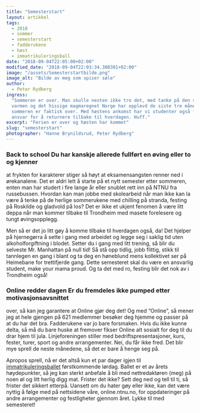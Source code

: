 ```yaml
---
title: "Semesterstart"
layout: artikkel
tags:
  - 2018
  - sommer
  - semesterstart
  - fadderukene
  - høst
  - immatrikuleringsball
date: "2018-09-04T22:05:00+02:00"
modified_date: "2018-09-04T22:03:34.308301+02:00"
image: "/assets/Semesterstartbilde.png"
image_alt: "Bilde av meg som spiser søle"
author:
  - Peter Rydberg
ingress:
  "Sommeren er over. Man skulle nesten ikke tro det, med tanke på den syke
  varmen og det hissige magmaregnet Norge har opplevd de siste tre månedene, men
  sommeren er faktisk over. Med høstens ankomst har vi studenter også fått
  ansvar for å returnere tilbake til hverdagen. Huff."
excerpt: "Ferien er over og høsten har kommet"
slug: "semesterstart"
photographer: "Hanne Brynildsrud, Peter Rydberg"
---
```


### Back to school Du har kanskje allerede fullført en øving eller to og kjenner

at frykten for karakterer stiger så høyt at eksamensangsten renner ned i
ørekanalene. Det er aldri lett å starte på et nytt semester etter sommeren,
enten man har studert i fire lange år eller snublet rett inn på NTNU fra
russebussen. Hvordan kan man jobbe med skolearbeid når man ikke kan la være å
tenke på de herlige sommerukene med chilling på stranda, festing på Roskilde og
gladvold på Ios? Det er ikke et ukjent fenomen å være litt deppa når man kommer
tilbake til Trondheim med masete forelesere og tungt øvingsopplegg.

Men så er det jo litt gøy å komme tilbake til hverdagen også, da! Det hjelper på
hjernegørra å sette i gang med arbeidet og legge seg i saklig tid uten
alkoholforgiftning i blodet. Setter du i gang med litt trening, så blir du
selveste Mr. Manhattan på null tid! Så stå opp tidlig, jobb flittig, stikk til
tannlegen en gang i blant og ta deg en høneblund mens kollektivet ser på
Heimebane for trettifjerde gang. Dette semesteret skal du være en ansvarlig
student, make your mama proud. Og ta det med ro, festing blir det nok av i
Trondheim også!

### Online redder dagen Er du fremdeles ikke pumped etter motivasjonsavsnittet

over, så kan jeg garantere at Online gjør deg det! Og med “Online”, så mener jeg
at hele gjengen på 621 medlemmer besøker deg hjemme og passer på at du har det
bra. Fadderukene var jo bare forsmaken. Hvis du ikke kunne delta, så må du bare
huske at fremover fikser Online alt sosialt for deg til du drar hjem til jula.
Linjeforeningen stiller med bedriftspresentasjoner, kurs, fester, turer, sport
og andre arrangementer. Nei, du får ikke fred. Det blir mye sprell de neste
månedene, så det er bare å henge seg på.

Apropos sprell, nå er det altså kun et par dager igjen til
[immatrikuleringsballet](https://online.ntnu.no/events/553/immatrikuleringsball-2018/)
førstkommende lørdag. Ballet er et av årets høydepunkter, så jeg kan sterkt
anbefale å bli med nettredaktøren (meg) på noen øl og litt herlig digg mat.
Frister det ikke? Sett deg ned og tell til ti, så frister det sikkert etterpå.
Uansett om du hater gøy eller ikke, kan det være nyttig å følge med på
nettsidene våre, online.ntnu.no, for oppdateringer på andre arrangementer og
festligheter gjennom året. Lykke til med semesteret!
